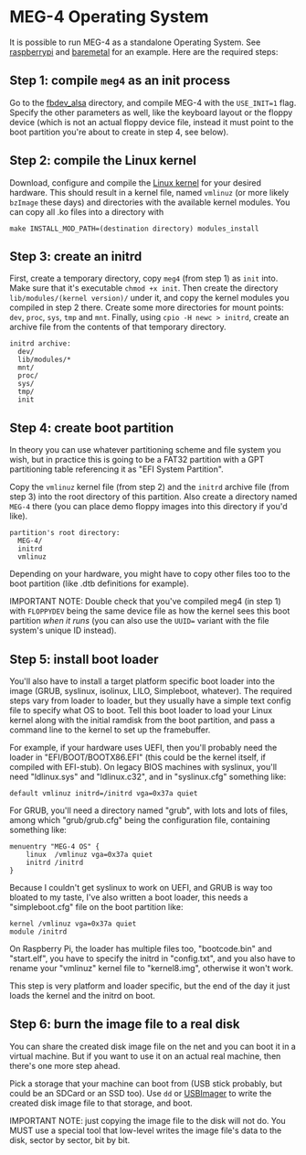 MEG-4 Operating System
======================

It is possible to run MEG-4 as a standalone Operating System. See [raspberrypi](../platform/raspberrypi) and
[baremetal](../platform/baremetal) for an example. Here are the required steps:

Step 1: compile `meg4` as an init process
-----------------------------------------

Go to the [fbdev_alsa](../platform/fbdev_alsa) directory, and compile MEG-4 with the `USE_INIT=1` flag. Specify the
other parameters as well, like the keyboard layout or the floppy device (which is not an actual floppy device file,
instead it must point to the boot partition you're about to create in step 4, see below).

Step 2: compile the Linux kernel
--------------------------------

Download, configure and compile the [Linux kernel](https://github.com/torvalds/linux) for your desired hardware. This
should result in a kernel file, named `vmlinuz` (or more likely `bzImage` these days) and directories with the available
kernel modules. You can copy all .ko files into a directory with
```
make INSTALL_MOD_PATH=(destination directory) modules_install
```

Step 3: create an initrd
------------------------

First, create a temporary directory, copy `meg4` (from step 1) as `init` into. Make sure that it's executable `chmod +x init`.
Then create the directory `lib/modules/(kernel version)/` under it, and copy the kernel modules you compiled in step 2 there.
Create some more directories for mount points: `dev`, `proc`, `sys`, `tmp` and `mnt`. Finally, using `cpio -H newc > initrd`,
create an archive file from the contents of that temporary directory.

```
initrd archive:
  dev/
  lib/modules/*
  mnt/
  proc/
  sys/
  tmp/
  init
```

Step 4: create boot partition
-----------------------------

In theory you can use whatever partitioning scheme and file system you wish, but in practice this is going to be a FAT32
partition with a GPT partitioning table referencing it as "EFI System Partition".

Copy the `vmlinuz` kernel file (from step 2) and the `initrd` archive file (from step 3) into the root directory of this
partition. Also create a directory named `MEG-4` there (you can place demo floppy images into this directory if you'd like).

```
partition's root directory:
  MEG-4/
  initrd
  vmlinuz
```

Depending on your hardware, you might have to copy other files too to the boot partition (like .dtb definitions for example).

IMPORTANT NOTE: Double check that you've compiled meg4 (in step 1) with `FLOPPYDEV` being the same device file as how the kernel
sees this boot partition *when it runs* (you can also use the `UUID=` variant with the file system's unique ID instead).

Step 5: install boot loader
---------------------------

You'll also have to install a target platform specific boot loader into the image (GRUB, syslinux, isolinux, LILO, Simpleboot,
whatever). The required steps vary from loader to loader, but they usually have a simple text config file to specify what OS to
boot. Tell this boot loader to load your Linux kernel along with the initial ramdisk from the boot partition, and pass a command
line to the kernel to set up the framebuffer.

For example, if your hardware uses UEFI, then you'll probably need the loader in "EFI/BOOT/BOOTX86.EFI" (this could be the kernel
itself, if compiled with EFI-stub). On legacy BIOS machines with syslinux, you'll need "ldlinux.sys" and "ldlinux.c32", and in
"syslinux.cfg" something like:
```
default vmlinuz initrd=/initrd vga=0x37a quiet
```
For GRUB, you'll need a directory named "grub", with lots and lots of files, among which "grub/grub.cfg" being the configuration
file, containing something like:
```
menuentry "MEG-4 OS" {
    linux  /vmlinuz vga=0x37a quiet
    initrd /initrd
}
```
Because I couldn't get syslinux to work on UEFI, and GRUB is way too bloated to my taste, I've also written a boot loader,
this needs a "simpleboot.cfg" file on the boot partition like:
```
kernel /vmlinuz vga=0x37a quiet
module /initrd
```
On Raspberry Pi, the loader has multiple files too, "bootcode.bin" and "start.elf", you have to specify the initrd in "config.txt",
and you also have to rename your "vmlinuz" kernel file to "kernel8.img", otherwise it won't work.

This step is very platform and loader specific, but the end of the day it just loads the kernel and the initrd on boot.

Step 6: burn the image file to a real disk
------------------------------------------

You can share the created disk image file on the net and you can boot it in a virtual machine. But if you want to use it on an
actual real machine, then there's one more step ahead.

Pick a storage that your machine can boot from (USB stick probably, but could be an SDCard or an SSD too). Use `dd` or
[USBImager](https://bztsrc.gitlab.io/usbimager/) to write the created disk image file to that storage, and boot.

IMPORTANT NOTE: just copying the image file to the disk will not do. You MUST use a special tool that low-level writes the
image file's data to the disk, sector by sector, bit by bit.
